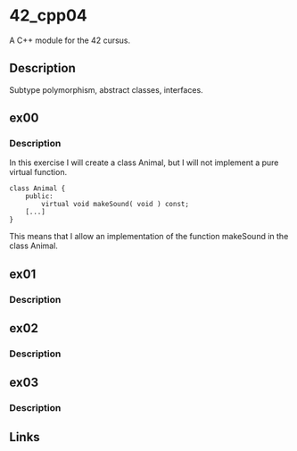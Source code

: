 # 42_cpp04

A C++ module for the 42 cursus.

## Description
Subtype polymorphism, abstract classes, interfaces.

## ex00
### Description
In this exercise I will create a class Animal, but I will not implement a pure virtual function. 
```
class Animal {
	public:
		virtual void makeSound( void ) const;
	[...]
}
```
This means that I allow an implementation of the function makeSound in the class Animal.

## ex01

### Description

## ex02

### Description

## ex03

### Description

## Links